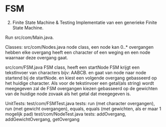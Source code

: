 # FSM
2. Finite State Machine & Testing
Implementatie van een generieke Finite State Machine.

Run src/com/Main.java.

Classes:
src/com/Nodes.java node class, een node kan 0..* overgangen hebben elke overgang heeft een character of een weging en een node waarnaar deze overgang gaat.

src/com/FSM.java FSM class, heeft een startNode FSM krijgt een tekstInvoer van characters bijv: AABCB. en gaat van node naar node startend bij de startNode. en kiest een volgende overgang gebasseerd op het huidige character. Als voor de tekstinvoer een getal(als string) wordt meegegeven zal de FSM overgangen kiezen gebasseerd op de gewichten van de huidige node zovaak als het getal dat meegegeven is.

UnitTests:
test/com/FSMTest.java tests: run (met character overgangen), run (met gewicht overgangen), equals, equals (met gewichten, als er maar 1 mogelijk pad)
test/com/NodeTest.java tests: addOvergang, addGewichtOvergang, getOvergang
 

